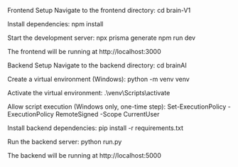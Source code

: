 Frontend Setup
Navigate to the frontend directory:
cd brain-V1

Install dependencies:
npm install

Start the development server:
npx prisma generate 
npm run dev

The frontend will be running at http://localhost:3000

Backend Setup
Navigate to the backend directory:
cd brainAI

Create a virtual environment (Windows):
python -m venv venv

Activate the virtual environment:
.\venv\Scripts\activate

Allow script execution (Windows only, one-time step):
Set-ExecutionPolicy -ExecutionPolicy RemoteSigned -Scope CurrentUser

Install backend dependencies:
pip install -r requirements.txt

Run the backend server:
python run.py

The backend will be running at http://localhost:5000
